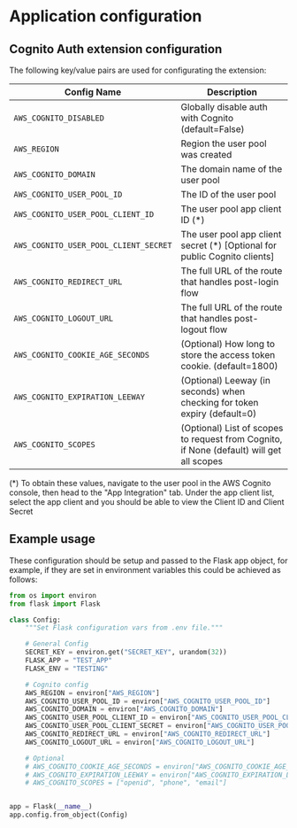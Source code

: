 # Application configuration

## Cognito Auth extension configuration

The following key/value pairs are used for configurating the extension:

| **Config Name**                       | **Description**                                                                          |
|---------------------------------------|------------------------------------------------------------------------------------------|
| `AWS_COGNITO_DISABLED`                | Globally disable auth with Cognito (default=False)                                       |
| `AWS_REGION`                          | Region the user pool was created                                                         |
| `AWS_COGNITO_DOMAIN`                  | The domain name of the user pool                                                         |
| `AWS_COGNITO_USER_POOL_ID`            | The ID of the user pool                                                                  |
| `AWS_COGNITO_USER_POOL_CLIENT_ID`     | The user pool app client ID (*)                                                          |
| `AWS_COGNITO_USER_POOL_CLIENT_SECRET` | The user pool app client secret (*) [Optional for public Cognito clients]                |
| `AWS_COGNITO_REDIRECT_URL`            | The full URL of the route that handles post-login flow                                   |
| `AWS_COGNITO_LOGOUT_URL`              | The full URL of the route that handles post-logout flow                                  |
| `AWS_COGNITO_COOKIE_AGE_SECONDS`      | (Optional) How long to store the access token cookie. (default=1800)                     |
| `AWS_COGNITO_EXPIRATION_LEEWAY`       | (Optional) Leeway (in seconds) when checking for token expiry (default=0)                |
| `AWS_COGNITO_SCOPES`                  | (Optional) List of scopes to request from Cognito, if None (default) will get all scopes |

(*) To obtain these values, navigate to the user pool in the AWS Cognito console, then head to the "App Integration" tab. Under the app client list, select the app client and you should be able to view the Client ID and Client Secret


## Example usage

These configuration should be setup and passed to the Flask app object, for example, if they are set in environment variables this could be achieved as follows:

```py
from os import environ
from flask import Flask

class Config:
    """Set Flask configuration vars from .env file."""

    # General Config
    SECRET_KEY = environ.get("SECRET_KEY", urandom(32))
    FLASK_APP = "TEST_APP"
    FLASK_ENV = "TESTING"

    # Cognito config
    AWS_REGION = environ["AWS_REGION"]
    AWS_COGNITO_USER_POOL_ID = environ["AWS_COGNITO_USER_POOL_ID"]
    AWS_COGNITO_DOMAIN = environ["AWS_COGNITO_DOMAIN"]
    AWS_COGNITO_USER_POOL_CLIENT_ID = environ["AWS_COGNITO_USER_POOL_CLIENT_ID"]
    AWS_COGNITO_USER_POOL_CLIENT_SECRET = environ["AWS_COGNITO_USER_POOL_CLIENT_SECRET"]
    AWS_COGNITO_REDIRECT_URL = environ["AWS_COGNITO_REDIRECT_URL"]
    AWS_COGNITO_LOGOUT_URL = environ["AWS_COGNITO_LOGOUT_URL"]

    # Optional
    # AWS_COGNITO_COOKIE_AGE_SECONDS = environ["AWS_COGNITO_COOKIE_AGE_SECONDS"]
    # AWS_COGNITO_EXPIRATION_LEEWAY = environ["AWS_COGNITO_EXPIRATION_LEEWAY]
    # AWS_COGNITO_SCOPES = ["openid", "phone", "email"]


app = Flask(__name__)
app.config.from_object(Config)
```